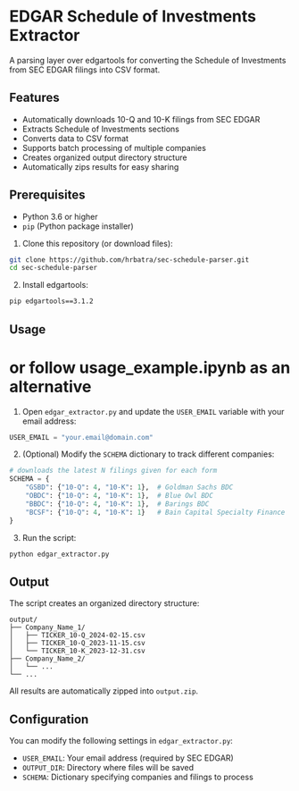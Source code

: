# EDGAR Schedule of Investments Extractor

A parsing layer over edgartools for converting the Schedule of Investments from SEC EDGAR filings into CSV format.

## Features

- Automatically downloads 10-Q and 10-K filings from SEC EDGAR
- Extracts Schedule of Investments sections
- Converts data to CSV format
- Supports batch processing of multiple companies
- Creates organized output directory structure
- Automatically zips results for easy sharing

## Prerequisites

- Python 3.6 or higher
- `pip` (Python package installer)

1. Clone this repository (or download files):
```bash
git clone https://github.com/hrbatra/sec-schedule-parser.git
cd sec-schedule-parser
```

2. Install edgartools:
```bash
pip edgartools==3.1.2
```

## Usage
# or follow usage_example.ipynb as an alternative

1. Open `edgar_extractor.py` and update the `USER_EMAIL` variable with your email address:
```python
USER_EMAIL = "your.email@domain.com"
```

2. (Optional) Modify the `SCHEMA` dictionary to track different companies:
```python
# downloads the latest N filings given for each form
SCHEMA = {
    "GSBD": {"10-Q": 4, "10-K": 1},  # Goldman Sachs BDC
    "OBDC": {"10-Q": 4, "10-K": 1},  # Blue Owl BDC
    "BBDC": {"10-Q": 4, "10-K": 1},  # Barings BDC
    "BCSF": {"10-Q": 4, "10-K": 1}   # Bain Capital Specialty Finance
}
```

3. Run the script:
```bash
python edgar_extractor.py
```

## Output

The script creates an organized directory structure:
```
output/
├── Company_Name_1/
│   ├── TICKER_10-Q_2024-02-15.csv
│   ├── TICKER_10-Q_2023-11-15.csv
│   └── TICKER_10-K_2023-12-31.csv
├── Company_Name_2/
│   └── ...
└── ...
```

All results are automatically zipped into `output.zip`.

## Configuration

You can modify the following settings in `edgar_extractor.py`:

- `USER_EMAIL`: Your email address (required by SEC EDGAR)
- `OUTPUT_DIR`: Directory where files will be saved
- `SCHEMA`: Dictionary specifying companies and filings to process
